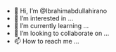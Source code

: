 - 👋 Hi, I’m @Ibrahimabdullahirano
- 👀 I’m interested in ...
- 🌱 I’m currently learning ...
- 💞️ I’m looking to collaborate on ...
- 📫 How to reach me ...

<!---
Ibrahimabdullahirano/Ibrahimabdullahirano is a ✨ special ✨ repository because its `README.md` (this file) appears on your GitHub profile.
You can click the Preview link to take a look at your changes.
--->
